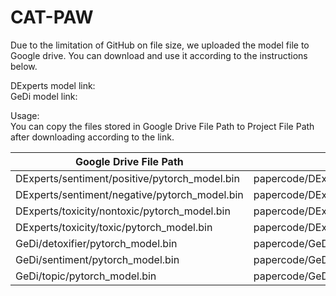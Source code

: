# CAT-PAW

Due to the limitation of GitHub on file size, we uploaded the model file to Google drive. You can download and use it according to the instructions below.

DExperts model link:  
GeDi model link:  

Usage:  
You can copy the files stored in Google Drive File Path to Project File Path after downloading according to the link.
  
Google Drive File Path  | Project File Path
 ---- | ------  
 DExperts/sentiment/positive/pytorch_model.bin  | papercode/DExperts/experts/sentiment/large/finetuned_gpt2_positive/pytorch_model.bin 
 DExperts/sentiment/negative/pytorch_model.bin  | papercode/DExperts/experts/sentiment/large/finetuned_gpt2_negative/pytorch_model.bin 
 DExperts/toxicity/nontoxic/pytorch_model.bin  | papercode/DExperts/experts/toxicity/large/finetuned_gpt2_nontoxic/pytorch_model.bin 
 DExperts/toxicity/toxic/pytorch_model.bin  | papercode/DExperts/experts/toxicity/large/finetuned_gpt2_toxic/pytorch_model.bin 
 GeDi/detoxifier/pytorch_model.bin  | papercode/GeDi/pretrained_models/gedi_detoxifier/ pytorch_model.bin
 GeDi/sentiment/pytorch_model.bin  | papercode/GeDi/pretrained_models/gedi_sentiment/ pytorch_model.bin 
 GeDi/topic/pytorch_model.bin  | papercode/GeDi/pretrained_models/gedi_topic/ pytorch_model.bin 
